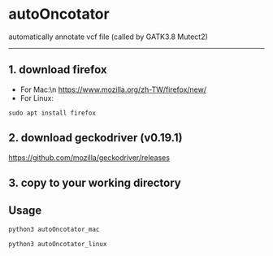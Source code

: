 # autoOncotator
automatically annotate vcf file (called by GATK3.8 Mutect2)

- - -
## 1. download firefox
- For Mac:\n
https://www.mozilla.org/zh-TW/firefox/new/
- For Linux:
```
sudo apt install firefox
```
## 2. download geckodriver (v0.19.1)
https://github.com/mozilla/geckodriver/releases

## 3. copy to your working directory

## Usage
```python
python3 autoOncotator_mac
```
```python
python3 autoOncotator_linux
```
